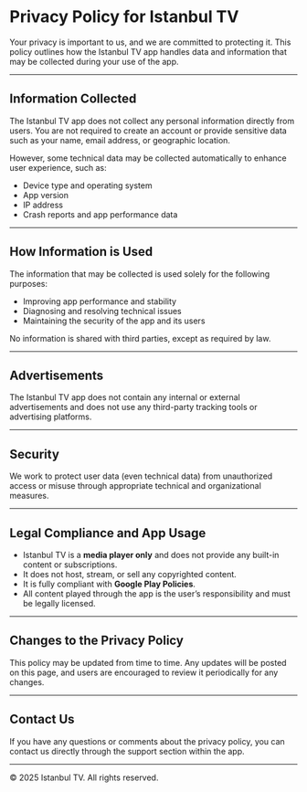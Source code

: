 # Privacy Policy for Istanbul TV

Your privacy is important to us, and we are committed to protecting it. This policy outlines how the Istanbul TV app handles data and information that may be collected during your use of the app.

---

## Information Collected

The Istanbul TV app does not collect any personal information directly from users. You are not required to create an account or provide sensitive data such as your name, email address, or geographic location.

However, some technical data may be collected automatically to enhance user experience, such as:

- Device type and operating system
- App version
- IP address
- Crash reports and app performance data

---

## How Information is Used

The information that may be collected is used solely for the following purposes:

- Improving app performance and stability
- Diagnosing and resolving technical issues
- Maintaining the security of the app and its users

No information is shared with third parties, except as required by law.

---

## Advertisements

The Istanbul TV app does not contain any internal or external advertisements and does not use any third-party tracking tools or advertising platforms.

---

## Security

We work to protect user data (even technical data) from unauthorized access or misuse through appropriate technical and organizational measures.

---

## Legal Compliance and App Usage

- Istanbul TV is a **media player only** and does not provide any built-in content or subscriptions.
- It does not host, stream, or sell any copyrighted content.
- It is fully compliant with **Google Play Policies**.
- All content played through the app is the user’s responsibility and must be legally licensed.

---

## Changes to the Privacy Policy

This policy may be updated from time to time. Any updates will be posted on this page, and users are encouraged to review it periodically for any changes.

---

## Contact Us

If you have any questions or comments about the privacy policy, you can contact us directly through the support section within the app.

---


© 2025 Istanbul TV. All rights reserved.
